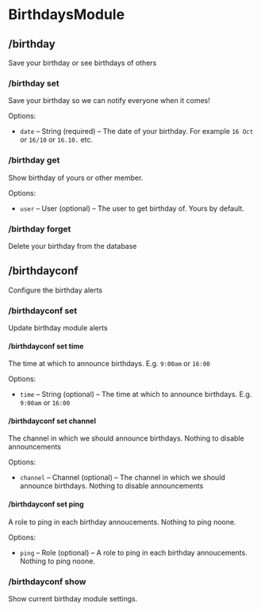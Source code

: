 # BirthdaysModule

## /birthday

Save your birthday or see birthdays of others

### /birthday set

Save your birthday so we can notify everyone when it comes!

Options:

- `date` &ndash; String (required) &ndash; The date of your birthday. For example `16 Oct` or `16/10` or `16.10.` etc.

### /birthday get

Show birthday of yours or other member.

Options:

- `user` &ndash; User (optional) &ndash; The user to get birthday of. Yours by default.

### /birthday forget

Delete your birthday from the database


## /birthdayconf

Configure the birthday alerts

### /birthdayconf set

Update birthday module alerts

#### /birthdayconf set time

The time at which to announce birthdays. E.g. `9:00am` or `16:00`

Options:

- `time` &ndash; String (optional) &ndash; The time at which to announce birthdays. E.g. `9:00am` or `16:00`

#### /birthdayconf set channel

The channel in which we should announce birthdays. Nothing to disable announcements

Options:

- `channel` &ndash; Channel (optional) &ndash; The channel in which we should announce birthdays. Nothing to disable announcements

#### /birthdayconf set ping

A role to ping in each birthday annoucements. Nothing to ping noone.

Options:

- `ping` &ndash; Role (optional) &ndash; A role to ping in each birthday annoucements. Nothing to ping noone.


### /birthdayconf show

Show current birthday module settings.


